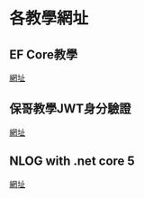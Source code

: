 # 各教學網址

## EF Core教學

[網址](https://docs.microsoft.com/zh-tw/ef/core/get-started/overview/first-app?tabs=visual-studio)

## 保哥教學JWT身分驗證

[網址](https://blog.miniasp.com/post/2019/12/16/How-to-use-JWT-token-based-auth-in-aspnet-core-31)

## NLOG with .net core 5

[網址](https://github.com/NLog/NLog/wiki/Getting-started-with-ASP.NET-Core-5)